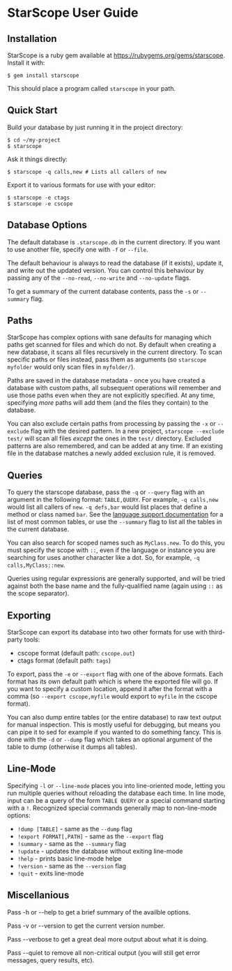StarScope User Guide
====================


Installation
------------

StarScope is a ruby gem available at https://rubygems.org/gems/starscope.
Install it with:
```
$ gem install starscope
```

This should place a program called `starscope` in your path.

Quick Start
-----------

Build your database by just running it in the project directory:
```
$ cd ~/my-project
$ starscope
```

Ask it things directly:
```
$ starscope -q calls,new # Lists all callers of new
```

Export it to various formats for use with your editor:
```
$ starscope -e ctags
$ starscope -e cscope
```

Database Options
----------------

The default database is `.starscope.db` in the current directory. If you want
to use another file, specify one with `-f` or `--file`.

The default behaviour is always to read the database (if it exists), update it,
and write out the updated version. You can control this behaviour by passing any
of the `--no-read`, `--no-write` and `--no-update` flags.

To get a summary of the current database contents, pass the `-s` or `--summary`
flag.

Paths
-----

StarScope has complex options with sane defaults for managing which paths get
scanned for files and which do not. By default when creating a new database, it
scans all files recursively in the current directory. To scan specific paths or
files instead, pass them as arguments (so `starscope myfolder` would only scan
files in `myfolder/`).

Paths are saved in the database metadata - once you have created a database with
custom paths, all subsequent operations will remember and use those paths even
when they are not explicitly specified. At any time, specifying *more* paths
will add them (and the files they contain) to the database.

You can also exclude certain paths from processing by passing the `-x` or
`--exclude` flag with the desired pattern. In a new project, `starscope
--exclude test/` will scan all files *except* the ones in the `test/` directory.
Excluded patterns are also remembered, and can be added at any time. If an
existing file in the database matches a newly added exclusion rule, it is
removed.

Queries
-------

To query the starscope database, pass the `-q` or `--query` flag with an
argument in the following format: `TABLE,QUERY`. For example, `-q calls,new`
would list all callers of `new`. `-q defs,bar` would list places that define a
method or class named `bar`. See the [language support
documentation](LANGUAGE_SUPPORT.md) for a list of most common tables, or use the
`--summary` flag to list all the tables in the current database.

You can also search for scoped names such as `MyClass.new`. To do this, you must
specify the scope with `::`, even if the language or instance you are searching
for uses another character like a dot. So, for example, `-q calls,MyClass::new`.

Queries using regular expressions are generally supported, and will be tried
against both the base name and the fully-qualified name (again using `::` as the
scope separator).

Exporting
---------

StarScope can export its database into two other formats for use with
third-party tools:
 * cscope format (default path: `cscope.out`)
 * ctags format (default path: `tags`)

To export, pass the `-e` or `--export` flag with one of the above formats. Each
format has its own default path which is where the exported file will go. If you
want to specify a custom location, append it after the format with a comma (so
`--export cscope,myfile` would export to `myfile` in the cscope format).

You can also dump entire tables (or the entire database) to raw text output for
manual inspection. This is mostly useful for debugging, but means you can pipe
it to sed for example if you wanted to do something fancy. This is done with the
`-d` or `--dump` flag which takes an optional argument of the table to dump
(otherwise it dumps all tables).

Line-Mode
---------

Specifying `-l` or `--line-mode` places you into line-oriented mode, letting you
run multiple queries without reloading the database each time. In line mode,
input can be a query of the form `TABLE QUERY` or a special command starting
with a `!`. Recognized special commands generally map to non-line-mode options:
 * `!dump [TABLE]` - same as the `--dump` flag
 * `!export FORMAT[,PATH]` - same as the `--export` flag
 * `!summary` - same as the `--summary` flag
 * `!update` - updates the database without exiting line-mode
 * `!help` - prints basic line-mode helpe
 * `!version` - same as the `--version` flag
 * `!quit` - exits line-mode


Miscellanious
-------------

Pass -h or --help to get a brief summary of the availble options.

Pass -v or --version to get the current version number.

Pass --verbose to get a great deal more output about what it is doing.

Pass --quiet to remove all non-critical output (you will still get error
messages, query results, etc).
